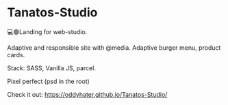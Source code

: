 # Tanatos-Studio

💻🟢Landing for web-studio.

Adaptive and responsible site with @media. Adaptive burger menu, product cards. 

Stack: SASS, Vanilla JS, parcel.

Pixel perfect (psd in the root)

Check it out: https://oddyhater.github.io/Tanatos-Studio/
